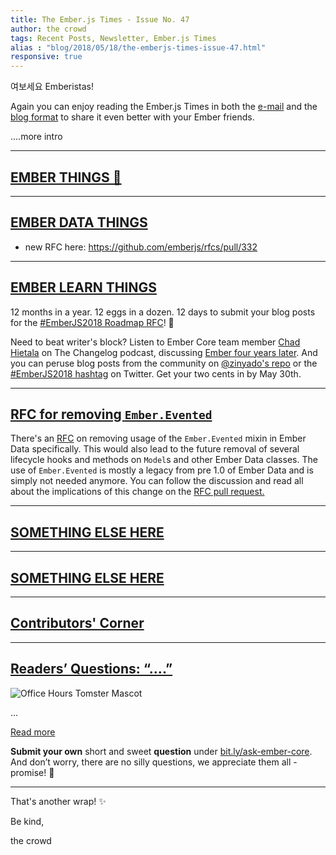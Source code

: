 ```yaml
---
title: The Ember.js Times - Issue No. 47
author: the crowd
tags: Recent Posts, Newsletter, Ember.js Times
alias : "blog/2018/05/18/the-emberjs-times-issue-47.html"
responsive: true
---
```


여보세요 Emberistas!

Again you can enjoy reading the Ember.js Times in both the [e-mail](https://the-emberjs-times.ongoodbits.com/2018/05/18/issue-47) and the [blog format](https://emberjs.com/blog/2018/05/18/the-emberjs-times-issue-47.html) to share it even better with your Ember friends.

....more intro

---

## [EMBER THINGS 🐹](#your-url-here)

---

## [EMBER DATA THINGS](#your-url-here)

- new RFC here: https://github.com/emberjs/rfcs/pull/332


---

## [EMBER LEARN THINGS](#your-url-here)

12 months in a year. 12 eggs in a dozen. 12 days to submit your blog posts for the [#EmberJS2018 Roadmap RFC](https://emberjs.com/blog/2018/05/02/ember-2018-roadmap-call-for-posts.html)! 📝

Need to beat writer's block? Listen to Ember Core team member [Chad Hietala](https://github.com/chadhietala) on The Changelog podcast, discussing [Ember four years later](https://changelog.com/podcast/293). And you can peruse blog posts from the community on [@zinyado's repo](https://github.com/zinyando/emberjs2018-posts) or the [#EmberJS2018 hashtag](https://twitter.com/search?q=%23EmberJS2018) on Twitter. Get your two cents in by May 30th.

---

## [RFC for removing `Ember.Evented`](https://github.com/emberjs/rfcs/pull/329)
There's an [RFC](https://github.com/emberjs/rfcs/pull/329) on removing usage of the `Ember.Evented` mixin in Ember Data specifically. This would also lead to the future removal of several lifecycle hooks and methods on `Model`s and other Ember Data classes. The use of `Ember.Evented` is mostly a legacy from pre 1.0 of Ember Data and is simply not needed anymore. You can follow the discussion and read all about the implications of this change on the [RFC pull request.](https://github.com/emberjs/rfcs/pull/329)

---

## [SOMETHING ELSE HERE](#your-url-here)


---

## [SOMETHING ELSE HERE](#your-url-here)


---

## [Contributors' Corner](https://guides.emberjs.com/v3.1.0/contributing/repositories/)


---

## [Readers’ Questions: “....”](#praying-for-a-question)

<div class="blog-row">
  <img class="float-right small transparent padded" alt="Office Hours Tomster Mascot" title="Readers' Questions" src="/images/tomsters/officehours.png" />

  <p>...</p>

</div>

<div class="blog-row">
<a class="ember-button ember-button--centered" href="#">Read more</a>
</div>

**Submit your own** short and sweet **question** under [bit.ly/ask-ember-core](https://bit.ly/ask-ember-core). And don’t worry, there are no silly questions, we appreciate them all - promise! 🤞

---

That's another wrap!  ✨

Be kind,

the crowd
